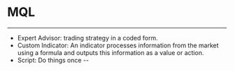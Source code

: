 # MQL
---
* Expert Advisor: trading strategy in a coded form.
* Custom Indicator: An indicator processes information from the market using a formula and outputs this
information as a value or action.
* Script: Do things once
--

